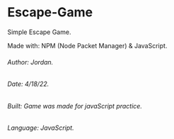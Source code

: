 # Escape-Game

Simple Escape Game.

Made with: NPM (Node Packet Manager) & JavaScript.







  ###### *Author: Jordan.*

  ###### *Date: 4/18/22.*

  ###### *Built: Game was made for javaScript practice.*

  ###### *Language: JavaScript.*
